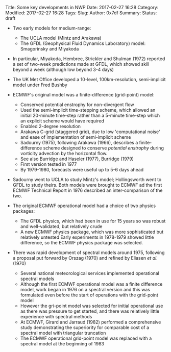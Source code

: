 Title: Some key developments in NWP
Date: 2017-02-27 16:28
Category:  
Modified: 2017-02-27 16:28
Tags: 
Slug: 
Author: 0x7df
Summary: 
Status: draft

- Two early models for medium-range:
    - The UCLA model (Mintz and Arakawa)
    - The GFDL (Geophysical Fluid Dynamics Laboratory) model: Smagorinsky and
      Miyakoda

- In particular, Miyakoda, Hembree, Strickler and Shulman (1972) reported a
  set of two-week predictions made at GFDL, which showed skill beyond a week
  (although low beyond 3-4 days)

- The UK Met Office developed a 10-level, 100km-resolution, semi-implicit
  model under Fred Bushby

- ECMWF's original model was a finite-difference (grid-point) model:
    - Conserved potential enstrophy for non-divergent flow
    - Used the semi-implicit time-stepping scheme, which allowed an initial
      20-minute time-step rather than a 5-minute time-step which an explicit
      scheme would have required
    - Enabled 2-degree resolution
    - Arakawa C-grid (staggered grid), due to low 'computational noise' and
      ease of implementation of semi-implicit scheme
    - Sadourny (1975), following Arakawa (1966), describes a finite-difference
      scheme designed to conserve *potential enstrophy* during vorticity
      advection by the horizontal flow.
    - See also Burridge and Haseler (1977), Burridge (1979)
    - First version tested in 1977
    - By 1979-1980, forecasts were useful up to 5-6 days ahead

- Sadourny went to UCLA to study Mintz's model; Hollingsworth went to GFDL to
  study theirs. Both models were brought to ECMWF ad the first ECMWF Technical
  Report in 1976 described an inter-comparison of the two.

- The original ECMWF operational model had a choice of two physics packages:
    - The GFDL physics, which had been in use for 15 years so was robust and
      well-validated, but relatively crude
    - A new ECMWF physics package, which was more sophisticated but relatively
      untested
  Early experiments in 1978-1979 showed little difference, so the ECMWF
  physics package was selected.

- There was rapid development of spectral models around 1975, following a
  proposal put forward by Orszag (1970) and refined by Eliasen *et al.* (1970)
    - Several national meteorological services implemented operational
      spectral models
    - Although the first ECMWF operational model was a finite difference model,
      work began in 1976 on a spectral version and this was formulated even
      before the start of operations with the grid-point model
    - However the gri-point model was selected for initial operational use as
      there was pressure to get started, and there was relatively little
      experience with spectral methods
    - At ECMWF, Girard and Jarraud (1982) performed a comprehensive study
      demonstrating the superiority for comparable cost of a spectral model
      with triangular truncation
    - The ECMWF operational grid-point model was replaced with a spectral model
      at the beginning of 1983


